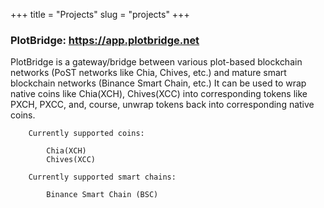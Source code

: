 +++
title = "Projects"
slug = "projects"
+++

### PlotBridge: https://app.plotbridge.net

PlotBridge is a gateway/bridge between various plot-based blockchain networks (PoST networks like Chia, Chives, etc.) and mature smart blockchain networks (Binance Smart Chain, etc.) It can be used to wrap native coins like Chia(XCH), Chives(XCC) into corresponding tokens like PXCH, PXCC, and, course, unwrap tokens back into corresponding native coins.

        Currently supported coins:

            Chia(XCH)
            Chives(XCC)

        Currently supported smart chains:

            Binance Smart Chain (BSC)

